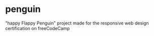 # penguin
"happy Flappy Penguin" project made for the responsive web design certification on freeCodeCamp 

